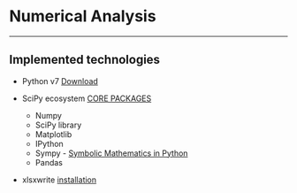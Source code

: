# Numerical Analysis



---

## Implemented technologies

- Python v7 [Download]( https://www.python.org/downloads/release/python-370/ "Python v7")

- SciPy ecosystem [CORE PACKAGES]( https://scipy.org/install.html "SciPy") 
  - Numpy
  - SciPy library
  - Matplotlib
  - IPython
  - Sympy - [Symbolic Mathematics in Python]( https://www.scipy-lectures.org/advanced/sympy.html "Chapters")
  - Pandas
- xlsxwrite [installation]( http://installion.co.uk/ubuntu/vivid/universe/p/python3-xlsxwriter/install/index.html "Ubuntu")
<!--stackedit_data:
eyJoaXN0b3J5IjpbLTg3NzUzMDk5Nl19
-->